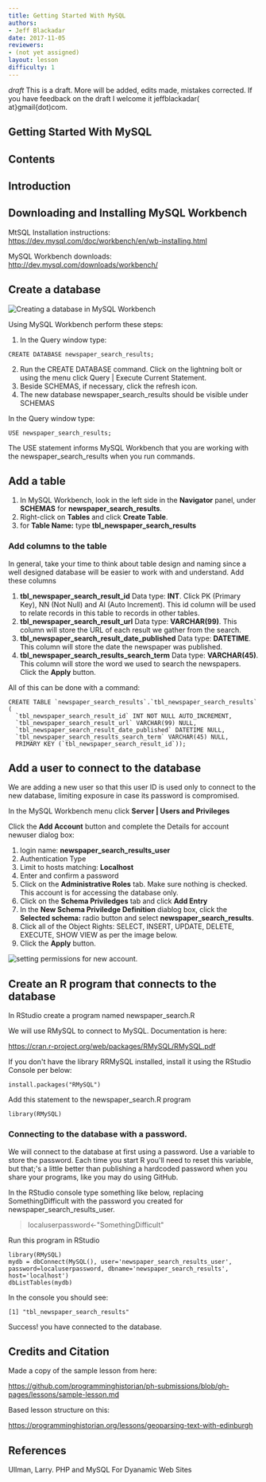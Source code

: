 ```yaml
---
title: Getting Started With MySQL
authors:
- Jeff Blackadar
date: 2017-11-05
reviewers:
- (not yet assigned)
layout: lesson
difficulty: 1
---
```


*draft* This is a draft.  More will be added, edits made, mistakes corrected.  If you have feedback on the draft I welcome it jeffblackadar( at}gmail{dot)com.

## Getting Started With MySQL

## Contents

## Introduction

## Downloading and Installing MySQL Workbench

MtSQL Installation instructions:  https://dev.mysql.com/doc/workbench/en/wb-installing.html

MySQL Workbench downloads:  http://dev.mysql.com/downloads/workbench/


## Create a database
![Creating a database in MySQL Workbench](http://jeffblackadar.ca/getting-started-with-mysql/getting-started-with-mysql-1.png "Creating a database in MySQL Workbench")

Using MySQL Workbench perform these steps:
1. In the Query window type:
```
CREATE DATABASE newspaper_search_results;
```
2. Run the CREATE DATABASE command.  Click on the lightning bolt or using the menu click Query | Execute Current Statement.
3. Beside SCHEMAS, if necessary, click the refresh icon.
4. The new database newspaper_search_results should be visible under SCHEMAS



In the Query window type:
```
USE newspaper_search_results;
```
The USE statement informs MySQL Workbench that you are working with the newspaper_search_results when you run commands.

## Add a table

1. In MySQL Workbench, look in the left side in the **Navigator** panel, under **SCHEMAS** for **newspaper_search_results**.
2. Right-click on **Tables** and click **Create Table**.
3. for **Table Name:** type **tbl_newspaper_search_results**

### Add columns to the table
In general, take your time to think about table design and naming since a well designed database will be easier to work with and understand.
Add these columns
1. **tbl_newspaper_search_result_id** Data type: **INT**. Click PK (Primary Key), NN (Not Null) and AI (Auto Increment).  This id column will be used to relate records in this table to records in other tables.
2. **tbl_newspaper_search_result_url** Data type: **VARCHAR(99)**. This column will store the URL of each result we gather from the search.
3. **tbl_newspaper_search_result_date_published** Data type: **DATETIME**. This column will store the date the newspaper was published.
4. **tbl_newspaper_search_results_search_term** Data type: **VARCHAR(45)**. This column will store the word we used to search the newspapers.
Click the **Apply** button.

All of this can be done with a command:
```
CREATE TABLE `newspaper_search_results`.`tbl_newspaper_search_results` (
  `tbl_newspaper_search_result_id` INT NOT NULL AUTO_INCREMENT,
  `tbl_newspaper_search_result_url` VARCHAR(99) NULL,
  `tbl_newspaper_search_result_date_published` DATETIME NULL,
  `tbl_newspaper_search_results_search_term` VARCHAR(45) NULL,
  PRIMARY KEY (`tbl_newspaper_search_result_id`));

```



## Add a user to connect to the database

We are adding a new user so that this user ID is used only to connect to the new database, limiting exposure in case its password is compromised.

In the MySQL Workbench menu click **Server | Users and Privileges**

Click the **Add Account** button and complete the Details for account newuser dialog box:
1. login name: **newspaper_search_results_user**
2. Authentication Type
3. Limit to hosts matching: **Localhost**
4. Enter and confirm a password
5. Click on the **Administrative Roles** tab.  Make sure nothing is checked.  This account is for accessing the database only.
6. Click on the **Schema Priviledges** tab and click **Add Entry**
7. In the **New Schema Priviledge Definition** diablog box, click the **Selected schema:** radio button and select **newspaper_search_results**.
8. Click all of the Object Rights: SELECT, INSERT, UPDATE, DELETE, EXECUTE, SHOW VIEW as per the image below.
9. Click the **Apply** button.

![setting permissions for new account.](http://jeffblackadar.ca/getting-started-with-mysql/getting-started-with-mysql-2.png "setting permissions for new account")



## Create an R program that connects to the database

In RStudio create a program named newspaper_search.R

We will use RMySQL to connect to MySQL.  Documentation is here:

https://cran.r-project.org/web/packages/RMySQL/RMySQL.pdf

If you don't have the library RRMySQL installed, install it using the RStudio Console per below:
```
install.packages("RMySQL")
```
Add this statement to the newspaper_search.R program

```
library(RMySQL)
```

### Connecting to the database with a password.

We will connect to the database at first using a password.  Use a variable to store the password.  Each time you start R you'll need to reset this variable, but that;'s a little better than publishing a hardcoded password when you share your programs, like you may do using GitHub.

In the RStudio console type something like below, replacing SomethingDifficult with the password you created for newspaper_search_results_user.

> localuserpassword<-"SomethingDifficult"

Run this program in RStudio
```
library(RMySQL)
mydb = dbConnect(MySQL(), user='newspaper_search_results_user', password=localuserpassword, dbname='newspaper_search_results', host='localhost')
dbListTables(mydb)
```
In the console you should see:
```
[1] "tbl_newspaper_search_results"
```
Success! you have connected to the database.















## Credits and Citation

Made a copy of the sample lesson from here:

https://github.com/programminghistorian/ph-submissions/blob/gh-pages/lessons/sample-lesson.md

Based lesson structure on this:

https://programminghistorian.org/lessons/geoparsing-text-with-edinburgh

## References

Ullman, Larry. PHP and MySQL For Dyanamic Web Sites


